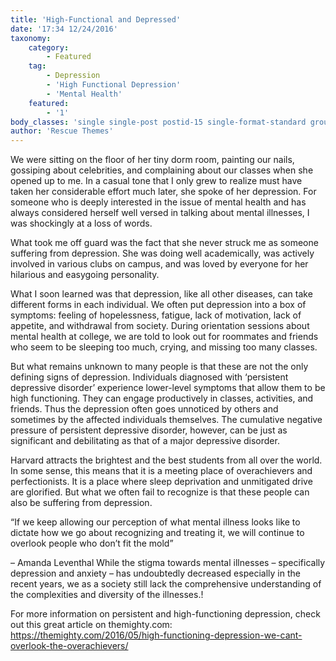```yaml
---
title: 'High-Functional and Depressed'
date: '17:34 12/24/2016'
taxonomy:
    category:
        - Featured
    tag:
        - Depression
        - 'High Functional Depression'
        - 'Mental Health'
    featured:
        - '1'
body_classes: 'single single-post postid-15 single-format-standard group-blog'
author: 'Rescue Themes'
---
```


We were sitting on the floor of her tiny dorm room, painting our nails, gossiping about celebrities, and complaining about our classes when she opened up to me. In a casual tone that I only grew to realize must have taken her considerable effort much later, she spoke of her depression. For someone who is deeply interested in the issue of mental health and has always considered herself well versed in talking about mental illnesses, I was shockingly at a loss of words.

What took me off guard was the fact that she never struck me as someone suffering from depression. She was doing well academically, was actively involved in various clubs on campus, and was loved by everyone for her hilarious and easygoing personality.

What I soon learned was that depression, like all other diseases, can take different forms in each individual.
We often put depression into a box of symptoms: feeling of hopelessness, fatigue, lack of motivation, lack of appetite, and withdrawal from society. During orientation sessions about mental health at college, we are told to look out for roommates and friends who seem to be sleeping too much, crying, and missing too many classes.

But what remains unknown to many people is that these are not the only defining signs of depression. Individuals diagnosed with ‘persistent depressive disorder’ experience lower-level symptoms that allow them to be high functioning. They can engage productively in classes, activities, and friends. Thus the depression often goes unnoticed by others and sometimes by the affected individuals themselves. The cumulative negative pressure of persistent depressive disorder, however, can be just as significant and debilitating as that of a major depressive disorder.

Harvard attracts the brightest and the best students from all over the world. In some sense, this means that it is a meeting place of overachievers and perfectionists. It is a place where sleep deprivation and unmitigated drive are glorified. But what we often fail to recognize is that these people can also be suffering from depression.

“If we keep allowing our perception of what mental illness looks like to dictate how we go about recognizing and treating it, we will continue to overlook people who don’t fit the mold”

– Amanda Leventhal
While the stigma towards mental illnesses – specifically depression and anxiety – has undoubtedly decreased especially in the recent years, we as a society still lack the comprehensive understanding of the complexities and diversity of the illnesses.!
 

For more information on persistent and high-functioning depression, check out this great article on themighty.com: https://themighty.com/2016/05/high-functioning-depression-we-cant-overlook-the-overachievers/